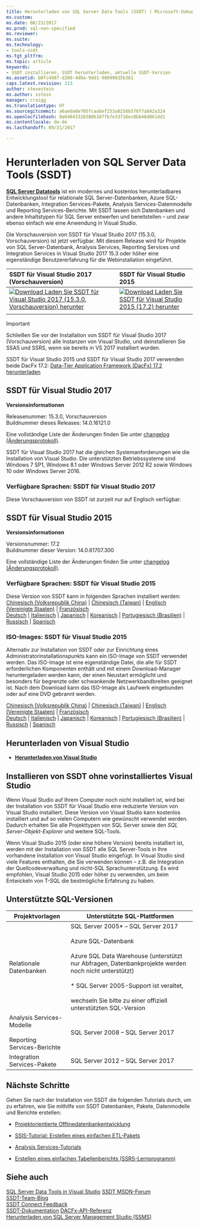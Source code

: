 ```yaml
---
title: Herunterladen von SQL Server Data Tools (SSDT) | Microsoft-Dokumentation
ms.custom: 
ms.date: 08/23/2017
ms.prod: sql-non-specified
ms.reviewer: 
ms.suite: 
ms.technology:
- tools-ssdt
ms.tgt_pltfrm: 
ms.topic: article
keywords:
- SSDT installieren, SSDT herunterladen, aktuelle SSDT-Version
ms.assetid: b0fc4987-d260-4d0a-9dd1-98099835b361
caps.latest.revision: 113
author: stevestein
ms.author: sstein
manager: craigg
ms.translationtype: HT
ms.sourcegitcommit: a6aeda8e785fcaabef253a8256b5f6f7a842a324
ms.openlocfilehash: 0a64043328380b107fb7e33716ec0bb48d061dd1
ms.contentlocale: de-de
ms.lasthandoff: 09/21/2017

---
```

# <a name="download-sql-server-data-tools-ssdt"></a>Herunterladen von SQL Server Data Tools (SSDT)

**[SQL Server Datatools](https://msdn.microsoft.com/library/hh272686(v=vs.103).aspx)** ist ein modernes und kostenlos herunterladbares Entwicklungstool für relationale SQL Server-Datenbanken, Azure SQL-Datenbanken, Integration Services-Pakete, Analysis Services-Datenmodelle und Reporting Services-Berichte. Mit SSDT lassen sich Datenbanken und andere Inhaltstypen für SQL Server entwerfen und bereitstellen – und zwar ebenso einfach wie eine Anwendung in Visual Studio. 

Die Vorschauversion von SSDT für Visual Studio 2017 (15.3.0, Vorschauversion) ist jetzt verfügbar. Mit diesem Release wird für Projekte von SQL Server-Datenbank, Analysis Services, Reporting Services und Integration Services in Visual Studio 2017 15.3 oder höher eine eigenständige Benutzererfahrung für die Webinstallation eingeführt.

| SSDT für Visual Studio 2017 (Vorschauversion) | SSDT für Visual Studio 2015 | 
|:--|:--|
|[![Download](../ssdt/media/download.png) Laden Sie SSDT für Visual Studio 2017 (15.3.0, Vorschauversion) herunter](https://go.microsoft.com/fwlink/?linkid=853836) | [![Download](../ssdt/media/download.png) Laden Sie SSDT für Visual Studio 2015 (17.2) herunter](https://go.microsoft.com/fwlink/?linkid=852922)|
|||

> [!IMPORTANT]
> Schließen Sie vor der Installation von SSDT für Visual Studio 2017 (Vorschauversion) alle Instanzen von Visual Studio, und deinstallieren Sie SSAS und SSRS, wenn sie bereits in VS 2017 installiert wurden.
> 


SSDT für Visual Studio 2015 und SSDT für Visual Studio 2017 verwenden beide DacFx 17.2: [Data-Tier Application Framework (DacFx) 17.2 herunterladen](https://www.microsoft.com/download/details.aspx?id=55713)



## <a name="ssdt-for-visual-studio-2017"></a>SSDT für Visual Studio 2017
**Versionsinformationen**  
  
Releasenummer: 15.3.0, Vorschauversion  
Buildnummer dieses Releases: 14.0.16121.0

Eine vollständige Liste der Änderungen finden Sie unter [changelog (Änderungsprotokoll)](changelog-for-sql-server-data-tools-ssdt.md).

SSDT für Visual Studio 2017 hat die gleichen Systemanforderungen wie die Installation von Visual Studio. Die unterstützten Betriebssysteme sind Windows 7 SP1, Windows 8.1 oder Windows Server 2012 R2 sowie Windows 10 oder Windows Server 2016.  

### <a name="available-languages---ssdt-for-vs-2017"></a>Verfügbare Sprachen: SSDT für Visual Studio 2017
  
 Diese Vorschauversion von SSDT ist zurzeit nur auf Englisch verfügbar.



## <a name="ssdt-for-visual-studio-2015"></a>SSDT für Visual Studio 2015
**Versionsinformationen**  
  
Versionsnummer: 17.2  
Buildnummer dieser Version: 14.0.61707.300
  
Eine vollständige Liste der Änderungen finden Sie unter [changelog (Änderungsprotokoll)](changelog-for-sql-server-data-tools-ssdt.md).

### <a name="available-languages---ssdt-for-vs-2015"></a>Verfügbare Sprachen: SSDT für Visual Studio 2015
  
 Diese Version von SSDT kann in folgenden Sprachen installiert werden:  
[Chinesisch (Volksrepublik China)]( https://go.microsoft.com/fwlink/?linkid=852922&clcid=0x804) | 
[Chinesisch (Taiwan)]( https://go.microsoft.com/fwlink/?linkid=852922&clcid=0x404) | 
[Englisch (Vereinigte Staaten)]( https://go.microsoft.com/fwlink/?linkid=852922&clcid=0x409) | 
[Französisch]( https://go.microsoft.com/fwlink/?linkid=852922&clcid=0x40c)  
[Deutsch]( https://go.microsoft.com/fwlink/?linkid=852922&clcid=0x407) | 
[Italienisch]( https://go.microsoft.com/fwlink/?linkid=852922&clcid=0x410) | 
[Japanisch]( https://go.microsoft.com/fwlink/?linkid=852922&clcid=0x411) | 
[Koreanisch]( https://go.microsoft.com/fwlink/?linkid=852922&clcid=0x412) | 
[Portugiesisch (Brasilien)]( https://go.microsoft.com/fwlink/?linkid=852922&clcid=0x416) | 
[Russisch]( https://go.microsoft.com/fwlink/?linkid=852922&clcid=0x419) | 
[Spanisch]( https://go.microsoft.com/fwlink/?linkid=852922&clcid=0x40a)  

### <a name="iso-images---ssdt-for-vs-2015"></a>ISO-Images: SSDT für Visual Studio 2015

Alternativ zur Installation von SSDT oder zur Einrichtung eines Administratorinstallationspunkts kann ein ISO-Image von SSDT verwendet werden. Das ISO-Image ist eine eigenständige Datei, die alle für SSDT erforderlichen Komponenten enthält und mit einem Download-Manager heruntergeladen werden kann, der einen Neustart ermöglicht und besonders für begrenzte oder schwankende Netzwerkbandbreiten geeignet ist. Nach dem Download kann das ISO-Image als Laufwerk eingebunden oder auf eine DVD gebrannt werden.

[Chinesisch (Volksrepublik China)]( https://go.microsoft.com/fwlink/?linkid=852942&clcid=0x804) |
[Chinesisch (Taiwan)]( https://go.microsoft.com/fwlink/?linkid=852942&clcid=0x404) |
[Englisch (Vereinigte Staaten)]( https://go.microsoft.com/fwlink/?linkid=852942&clcid=0x409) |
[Französisch]( https://go.microsoft.com/fwlink/?linkid=852942&clcid=0x40c)  
[Deutsch]( https://go.microsoft.com/fwlink/?linkid=852942&clcid=0x407) |
[Italienisch]( https://go.microsoft.com/fwlink/?linkid=852942&clcid=0x410) |
[Japanisch]( https://go.microsoft.com/fwlink/?linkid=852942&clcid=0x411) |
[Koreanisch]( https://go.microsoft.com/fwlink/?linkid=852942&clcid=0x412) |
[Portugiesisch (Brasilien)]( https://go.microsoft.com/fwlink/?linkid=852942&clcid=0x416) |
[Russisch]( https://go.microsoft.com/fwlink/?linkid=852942&clcid=0x419) |
[Spanisch]( https://go.microsoft.com/fwlink/?linkid=852942&clcid=0x40a)


## <a name="download-visual-studio"></a>Herunterladen von Visual Studio

* [**Herunterladen von Visual Studio**](https://www.visualstudio.com/downloads)

## <a name="installing-ssdt-without-visual-studio-pre-installed"></a>Installieren von SSDT ohne vorinstalliertes Visual Studio

Wenn Visual Studio auf Ihrem Computer noch nicht installiert ist, wird bei der Installation von SSDT für Visual Studio eine reduzierte Version von Visual Studio installiert. Diese Version von Visual Studio kann kostenlos installiert und auf so vielen Computern wie gewünscht verwendet werden. Dadurch erhalten Sie alle Projekttypen von SQL Server sowie den *SQL Server-Objekt-Explorer* und weitere SQL-Tools.

Wenn Visual Studio 2015 (oder eine höhere Version) bereits installiert ist, werden mit der Installation von SSDT alle SQL Server-Tools in Ihre vorhandene Installation von Visual Studio eingefügt. In Visual Studio sind viele Features enthalten, die Sie verwenden können – z.B. die Integration der Quellcodeverwaltung und nicht-SQL Sprachunterstützung. Es wird empfohlen, Visual Studio 2015 oder höher zu verwenden, um beim Entwickeln von T-SQL die bestmögliche Erfahrung zu haben.


## <a name="supported-sql-versions"></a>Unterstützte SQL-Versionen
  
|Projektvorlagen|Unterstützte SQL-Plattformen|  
|-------------------|--------------------|  
Relationale Datenbanken|  SQL Server 2005* – SQL Server 2017 <br /><br />Azure SQL-Datenbank<br /><br />Azure SQL Data Warehouse (unterstützt nur Abfragen, Datenbankprojekte werden noch nicht unterstützt)<br /><br />  * SQL Server 2005-Support ist veraltet,<br /><br /> wechseln Sie bitte zu einer offiziell unterstützten SQL-Version|
  |Analysis Services-Modelle<br /><br />Reporting Services-Berichte | SQL Server 2008 – SQL Server 2017|
  |Integration Services-Pakete| SQL Server 2012 – SQL Server 2017    |
  
## <a name="next-steps"></a>Nächste Schritte  
Gehen Sie nach der Installation von SSDT die folgenden Tutorials durch, um zu erfahren, wie Sie mithilfe von SSDT Datenbanken, Pakete, Datenmodelle und Berichte erstellen:  
  
-   [Projektorientierte Offlinedatenbankentwicklung](https://msdn.microsoft.com/library/hh272702(v=vs.103).aspx)  
  
-   [SSIS-Tutorial: Erstellen eines einfachen ETL-Pakets](/sql-docs/docs/integration-services/ssis-how-to-create-an-etl-package)  
  
-   [Analysis Services-Tutorials](/sql-docs/docs/analysis-services/analysis-services-tutorials-ssas)  
  
-   [Erstellen eines einfachen Tabellenberichts (SSRS-Lernprogramm)](/sql-docs/docs/reporting-services/create-a-basic-table-report-ssrs-tutorial)  
  



## <a name="see-also"></a>Siehe auch  
[SQL Server Data Tools in Visual Studio](https://msdn.microsoft.com/library/hh272686(v=vs.103).aspx)  
[SSDT MSDN-Forum](https://social.msdn.microsoft.com/Forums/sqlserver/home?forum=ssdt)  
[SSDT-Team-Blog](http://blogs.msdn.com/b/ssdt/)  
[SSDT Connect Feedback](https://connect.microsoft.com/SQLServer/Feedback)  
[SSDT-Dokumentation](https://msdn.microsoft.com/library/hh272686(v=vs.103).aspx)  
[DACFx-API-Referenz](https://msdn.microsoft.com/library/dn645454.aspx)  
[Herunterladen von SQL Server Management Studio (SSMS)](../ssms/download-sql-server-management-studio-ssms.md)  

